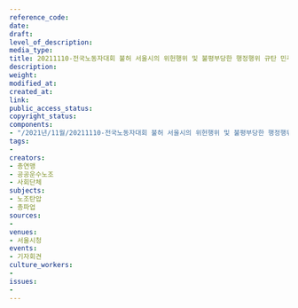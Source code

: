 ```yaml
---
reference_code: 
date: 
draft: 
level_of_description: 
media_type: 
title: 20211110-전국노동자대회 불허 서울시의 위헌행위 및 불평부당한 행정행위 규탄 민주노총 기자회견
description: 
weight: 
modified_at: 
created_at: 
link: 
public_access_status: 
copyright_status: 
components:
- "/2021년/11월/20211110-전국노동자대회 불허 서울시의 위헌행위 및 불평부당한 행정행위 규탄 민주노총 기자회견/_1D20079.jpg"
tags:
- 
creators:
- 총연맹
- 공공운수노조
- 사회단체
subjects:
- 노조탄압
- 총파업
sources:
- 
venues:
- 서울시청
events:
- 기자회견
culture_workers:
- 
issues:
- 
---
```

